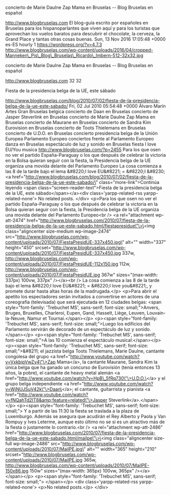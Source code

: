 concierto de Marie Daulne Zap Mama en Bruselas -- Blog Bruselas en
español

http://www.blogbruselas.com El blog-guía escrito por españoles en
Bruselas para los hispanoparlantes que viven aquí y para los turistas
que aprovechan los vuelos baratos para descubrir el chocolate, la
cerveza, la Grand Place y tantas otras cosas buenas. Sun, 13 Nov 2016
17:05:48 +0000 es-ES hourly 1 https://wordpress.org/?v=4.7.3
http://www.blogbruselas.com/wp-content/uploads/2016/04/cropped-Manneken\_Pis\_Blog\_Bruselas\_Ricardo\_Imbern-512-32x32.jpg

concierto de Marie Daulne Zap Mama en Bruselas -- Blog Bruselas en
español

http://www.blogbruselas.com 32 32

Fiesta de la presidencia belga de la UE, este sábado

http://www.blogbruselas.com/blog/2010/07/02/fiesta-de-la-presidencia-belga-de-la-ue-este-sabado/
Fri, 02 Jul 2010 05:54:48 +0000 Álvaro Marín Artes Gran Bruselas belgica
concierto de Daan en Bruselas concierto de Jasper Steverlink en Bruselas
concierto de Marie Daulne Zap Mama en Bruselas concierto de Maurane en
Bruselas concierto de Sandra Kim Eurovision en Bruselas concierto de
Toots Thielemans en Bruselas concierto de U.D.O. en Bruselas concierto
presidencia belga de la Unión Europea Parlamento Europeo conciertos
frente al Parlamento Europeo danza en Bruselas espectáculo de luz y
sonido en Bruselas fiesta I love EU/You musica
http://www.blogbruselas.com/?p=2455 Para los que osen no ver el partido
España-Paraguay o los que después de celebrar la victoria en la Bolsa
quieran seguir con la fiesta, la Presidencia belga de la UE organiza una
movida delante del Parlamento Europeo La cosa comienza a las 8 de la
tarde bajo el lema &\#8220;I love EU&\#8221; = &\#8220;I &\#8230; \<a
href=\"http://www.blogbruselas.com/blog/2010/07/02/fiesta-de-la-presidencia-belga-de-la-ue-este-sabado/\"
class=\"more-link\"\>Continúa leyendo \<span
class=\"screen-reader-text\"\>Fiesta de la presidencia belga de la UE,
este sábado\</span\>\</a\>\<div class=\'yarpp-related-rss
yarpp-related-none\'\> No related posts. \</div\> \<p\>Para los que osen
no ver el partido España-Paraguay o los que después de celebrar la
victoria en la Bolsa quieran seguir con la fiesta, la Presidencia belga
de la UE organiza una movida delante del Parlamento Europeo\<br /\> \<a
rel=\"attachment wp-att-2474\"
href=\"http://www.blogbruselas.com/2010/07/fiesta-de-la-presidencia-belga-de-la-ue-este-sabado.html/fiestapresidue\"\>\<img
class=\"aligncenter size-medium wp-image-2474\"
src=\"http://www.blogbruselas.com/wp-content/uploads/2010/07/FiestaPresidUE-337x450.jpg\"
alt=\"\" width=\"337\" height=\"450\"
srcset=\"http://www.blogbruselas.com/wp-content/uploads/2010/07/FiestaPresidUE-337x450.jpg
337w,
http://www.blogbruselas.com/wp-content/uploads/2010/07/FiestaPresidUE-112x150.jpg
112w,
http://www.blogbruselas.com/wp-content/uploads/2010/07/FiestaPresidUE.jpg
367w\" sizes=\"(max-width: 337px) 100vw, 337px\" /\>\</a\>\<br /\> La
cosa comienza a las 8 de la tarde bajo el lema &\#8220;I love EU&\#8221;
= &\#8220;I love you&\#8221;, y promete durar hasta altas horas de la
madrugada.\</p\> \<p\>Para abrir el apetito los espectadores serán
invitados a convertirse en actores de una coreografía (televisada) que
será ejecutada en 12 ciudades belgas: \<span style=\"font-family:
\'Trebuchet MS\', sans-serif; font-size: small;\"\>Anvers, Bruges,
Bruxelles, Charleroi, Eupen, Gand, Hasselt, Liège, Leuven,
Louvain-la-Neuve, Namur et Tournai.\</span\>\</p\> \<p\>\<span
style=\"font-family: \'Trebuchet MS\', sans-serif; font-size:
small;\"\>Luego los edificios del Parlamento servirán de decorado de un
espectáculo de luz y sonido.\</span\>\</p\> \<p\>\<span
style=\"font-family: \'Trebuchet MS\', sans-serif; font-size:
small;\"\>A las 10 comienza el espectáculo musical:\</span\>\</p\>
\<p\>\<span style=\"font-family: \'Trebuchet MS\', sans-serif;
font-size: small;\"\>&\#8211; el jazzista belga Toots Thielemans, Marie
Daulne, cantante congolesa del grupo \<a
href=\"http://www.youtube.com/watch?v=VxkbipVwZv4\"\>Zap Mama\</a\>, la
cantante Maurane, Sandra Kim la única belga que ha ganado un concurso de
Eurovisión (tenía entonces 13 años, la pobre), el cantante de heavy
metal alemán \<a
href=\"http://www.youtube.com/watch?v=HpB\_5fRq730\"\>U.D.O.\</a\> y el
grupo belga independiente \<a
href=\"http://www.youtube.com/watch?v=WjNUJSuV42k\"\>Daan\</a\>; el
cantante, guitarrista y pianista \<a
href=\"http://www.youtube.com/watch?v=fNQahTd2IT8&amp;feature=related\"\>Jasper
Steverlink\</a\>.\</span\>\</p\> \<p\>\<span style=\"font-family:
\'Trebuchet MS\', sans-serif; font-size: small;\"\> Y a partir de las
11:30 la fiesta se traslada a la plaza de Luxemburgo. Además se asegura
que acudirán el Rey Alberto y Paola y Van Rompuy y Ives Leterme, aunque
esto último no se si es un atractivo más de la fiesta o justamente lo
contrario.\<br /\> \<a rel=\"attachment wp-att-2486\"
href=\"http://www.blogbruselas.com/2010/07/fiesta-de-la-presidencia-belga-de-la-ue-este-sabado.html/mailpe\"\>\<img
class=\"aligncenter size-full wp-image-2486\"
src=\"http://www.blogbruselas.com/wp-content/uploads/2010/07/MailPE.jpg\"
alt=\"\" width=\"365\" height=\"210\"
srcset=\"http://www.blogbruselas.com/wp-content/uploads/2010/07/MailPE.jpg
365w,
http://www.blogbruselas.com/wp-content/uploads/2010/07/MailPE-150x86.jpg
150w\" sizes=\"(max-width: 365px) 100vw, 365px\"
/\>\</a\>\</span\>\</p\> \<p\>\<span style=\"font-family: \'Trebuchet
MS\', sans-serif; font-size: small;\"\> \</span\>\</p\> \<div
class=\'yarpp-related-rss yarpp-related-none\'\> \<p\>No related
posts.\</p\> \</div\>
